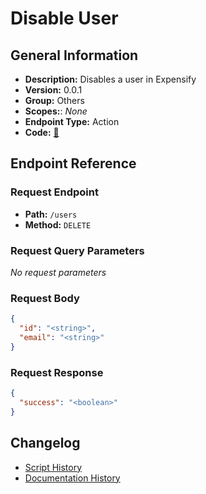 # Disable User

## General Information

- **Description:** Disables a user in Expensify
- **Version:** 0.0.1
- **Group:** Others
- **Scopes:**: _None_
- **Endpoint Type:** Action
- **Code:** [🔗](https://github.com/NangoHQ/integration-templates/tree/main/integrations/expensify/actions/disable-user.ts)

## Endpoint Reference

### Request Endpoint

- **Path:** `/users`
- **Method:** `DELETE`

### Request Query Parameters

_No request parameters_

### Request Body

```json
{
  "id": "<string>",
  "email": "<string>"
}
```

### Request Response

```json
{
  "success": "<boolean>"
}
```

## Changelog

- [Script History](https://github.com/NangoHQ/integration-templates/commits/main/integrations/expensify/actions/disable-user.ts)
- [Documentation History](https://github.com/NangoHQ/integration-templates/commits/main/integrations/expensify/actions/disable-user.md)

